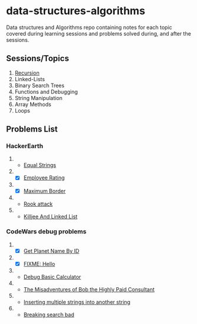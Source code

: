 # data-structures-algorithms
Data structures and Algorithms repo containing notes for each topic covered during learning sessions and problems solved during, and after the sessions.

## Sessions/Topics
1. [Recursion](https://github.com/Pro-Solving-Squad/data-structures-algorithms/tree/main/recursion)
2. Linked-Lists
3. Binary Search Trees
4. Functions and Debugging
5. String Manipulation
6. Array Methods
7. Loops

## Problems List

### HackerEarth
1. - [Equal Strings](https://www.hackerearth.com/practice/algorithms/searching/linear-search/practice-problems/algorithm/equal-strings-79789662-4dbd707c/)
2. - [x] [Employee Rating](https://www.hackerearth.com/practice/algorithms/searching/linear-search/practice-problems/algorithm/employee-rating-8cd8dc10/) 
3. - [x] [Maximum Border](https://www.hackerearth.com/practice/basic-programming/input-output/basics-of-input-output/practice-problems/algorithm/maximum-border-9767e14c/)
4. - [Rook attack](https://www.hackerearth.com/practice/basic-programming/implementation/basics-of-implementation/practice-problems/algorithm/rook-attack-b899b655/)
5. - [Killjee And Linked List](https://www.hackerearth.com/problem/algorithm/2-21/?utm_source=header&utm_medium=search&utm_campaign=he-search)

### CodeWars debug problems
1. - [x] [Get Planet Name By ID](https://www.codewars.com/kata/515e188a311df01cba000003/train/javascript)
2. - [x] [FIXME: Hello](https://www.codewars.com/kata/5b0a80ce84a30f4762000069/train/javascript)
3. - [Debug Basic Calculator](https://www.codewars.com/kata/56368f37d464c0a43c00007f/train/javascript)
4. - [The Misadventures of Bob the Highly Paid Consultant](https://www.codewars.com/kata/587593285448632b8d000143/train/javascript)
5. - [Inserting multiple strings into another string](https://www.codewars.com/kata/52f3eeb274c7e693a600288e/train/javascript)
6. - [Breaking search bad](https://www.codewars.com/kata/52cd53948d673a6e66000576/train/javascript)
